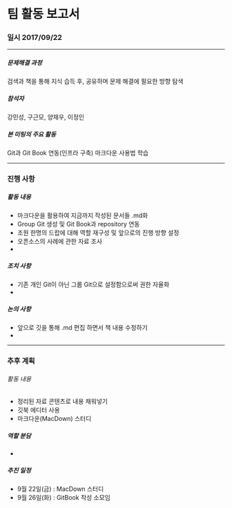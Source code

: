 # 팀 활동 보고서
### 일시 2017/09/22
--------------------
##### 문제해결 과정
검색과 책을 통해 지식 습득 후, 공유하며 문제 해결에 필요한 방향 탐색

##### 참석자
강민성, 구근모, 양재우, 이정인

##### 본 미팅의 주요 활동
Git과 Git Book 연동(인프라 구축)
마크다운 사용법 학습

--------------------
### 진행 사항
##### 활동 내용
* 마크다운을 활용하여 지금까지 작성된 문서들 .md화
* Group Git 생성 및 Git Book과 repository 연동
* 조원 한명의 드랍에 대해 역할 재구성 및 앞으로의 진행 방향 설정
* 오픈소스의 사례에 관한 자료 조사
* 

##### 조치 사항
* 기존 개인 Git이 아닌 그룹 Git으로 설정함으로써 권한 자율화
* 

##### 논의 사항
* 앞으로 깃을 통해 .md 편집 하면서 책 내용 수정하기
* 

--------------------
### 추후 계획
###### 활동 내용
* 정리된 자료 콘텐츠로 내용 채워넣기
* 깃북 에디터 사용
* 마크다운(MacDown) 스터디

##### 역할 분담
* 

##### 추진 일정
* 9월 22일(금) : MacDown 스터디
* 9월 26일(화) : GitBook 작성 소모임
